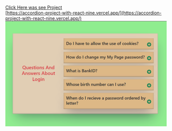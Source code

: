 [Click Here was see Project](https://accordion-project-with-react-nine.vercel.app/)
<br>
[https://accordion-project-with-react-nine.vercel.app/](https://accordion-project-with-react-nine.vercel.app/)
<br>
![](AnimationAccordion.gif)

